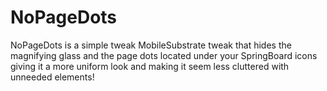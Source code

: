 # NoPageDots

NoPageDots is a simple tweak MobileSubstrate tweak that hides the magnifying glass and the page dots located under your SpringBoard icons giving it a more uniform look and making it seem less cluttered with unneeded elements!